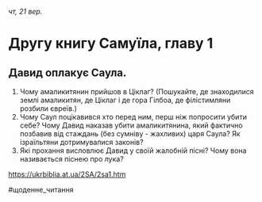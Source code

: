 
_чт, 21 вер._

# Другу книгу Самуїла, главу 1

## Давид оплакує Саула.
1. Чому амаликитянин прийшов в Ціклаг? (Пошукайте, де знаходилися землі амаликитян, де Ціклаг і де гора Гілбоа, де філістимляни розбили євреїв.)
2. Чому Саул поцікавився хто перед ним, перш ніж попросити убити себе? Чому Давид наказав убити амаликитянина, який фактично позбавив від стаждань (без сумніву - жахливих) царя Саула? Як ізраїльтяни дотримувалися законів?
3. Які прохання висловлює Давид у своїй жалобній пісні? Чому вона називається піснею про лука?

https://ukrbiblia.at.ua/2SA/2sa1.htm 

#щоденне_читання
